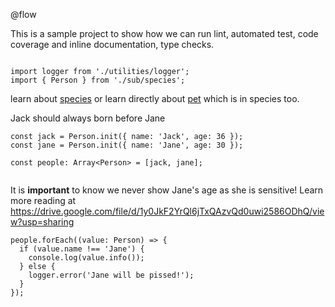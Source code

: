 



@flow








This is a sample project to show how we can run lint, automated test,
code coverage and inline documentation, type checks.


  

```

import logger from './utilities/logger';
import { Person } from './sub/species';

```







learn about [species](./sub/species.html) or learn directly about [pet](./sub/species.html#pet) which is in species too.








Jack should always born before Jane


  

```
const jack = Person.init({ name: 'Jack', age: 36 });
const jane = Person.init({ name: 'Jane', age: 30 });

const people: Array<Person> = [jack, jane];


```







It is **important** to know we never show Jane's age as she is sensitive!
Learn more reading at https://drive.google.com/file/d/1y0JkF2YrQl6jTxQAzvQd0uwi2586ODhQ/view?usp=sharing


  

```
people.forEach((value: Person) => {
  if (value.name !== 'Jane') {
    console.log(value.info());
  } else {
    logger.error('Jane will be pissed!');
  }
});


```




